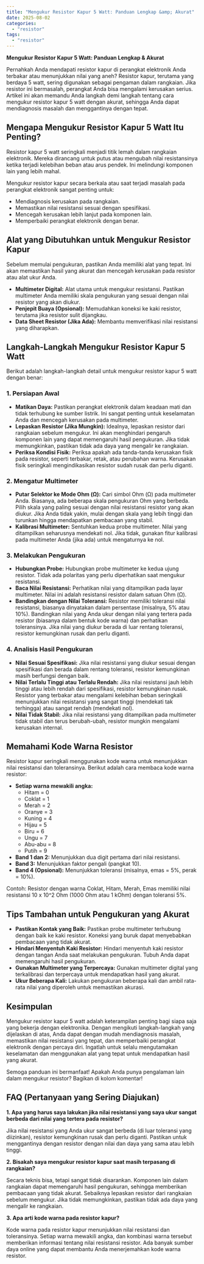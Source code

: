 ```yaml
---
title: "Mengukur Resistor Kapur 5 Watt: Panduan Lengkap &amp; Akurat"
date: 2025-08-02
categories: 
  - "resistor"
tags: 
  - "resistor"
---
```


**Mengukur Resistor Kapur 5 Watt: Panduan Lengkap & Akurat**

Pernahkah Anda mendapati resistor kapur di perangkat elektronik Anda terbakar atau menunjukkan nilai yang aneh? Resistor kapur, terutama yang berdaya 5 watt, sering digunakan sebagai pengaman dalam rangkaian. Jika resistor ini bermasalah, perangkat Anda bisa mengalami kerusakan serius. Artikel ini akan memandu Anda langkah demi langkah tentang cara mengukur resistor kapur 5 watt dengan akurat, sehingga Anda dapat mendiagnosis masalah dan menggantinya dengan tepat.

## Mengapa Mengukur Resistor Kapur 5 Watt Itu Penting?

Resistor kapur 5 watt seringkali menjadi titik lemah dalam rangkaian elektronik. Mereka dirancang untuk putus atau mengubah nilai resistansinya ketika terjadi kelebihan beban atau arus pendek. Ini melindungi komponen lain yang lebih mahal.

Mengukur resistor kapur secara berkala atau saat terjadi masalah pada perangkat elektronik sangat penting untuk:

- Mendiagnosis kerusakan pada rangkaian.
- Memastikan nilai resistansi sesuai dengan spesifikasi.
- Mencegah kerusakan lebih lanjut pada komponen lain.
- Memperbaiki perangkat elektronik dengan benar.

## Alat yang Dibutuhkan untuk Mengukur Resistor Kapur

Sebelum memulai pengukuran, pastikan Anda memiliki alat yang tepat. Ini akan memastikan hasil yang akurat dan mencegah kerusakan pada resistor atau alat ukur Anda.

- **Multimeter Digital:** Alat utama untuk mengukur resistansi. Pastikan multimeter Anda memiliki skala pengukuran yang sesuai dengan nilai resistor yang akan diukur.
- **Penjepit Buaya (Opsional):** Memudahkan koneksi ke kaki resistor, terutama jika resistor sulit dijangkau.
- **Data Sheet Resistor (Jika Ada):** Membantu memverifikasi nilai resistansi yang diharapkan.

## Langkah-Langkah Mengukur Resistor Kapur 5 Watt

Berikut adalah langkah-langkah detail untuk mengukur resistor kapur 5 watt dengan benar:

### 1\. Persiapan Awal

- **Matikan Daya:** Pastikan perangkat elektronik dalam keadaan mati dan tidak terhubung ke sumber listrik. Ini sangat penting untuk keselamatan Anda dan mencegah kerusakan pada multimeter.
- **Lepaskan Resistor (Jika Mungkin):** Idealnya, lepaskan resistor dari rangkaian sebelum mengukur. Ini akan menghindari pengaruh komponen lain yang dapat memengaruhi hasil pengukuran. Jika tidak memungkinkan, pastikan tidak ada daya yang mengalir ke rangkaian.
- **Periksa Kondisi Fisik:** Periksa apakah ada tanda-tanda kerusakan fisik pada resistor, seperti terbakar, retak, atau perubahan warna. Kerusakan fisik seringkali mengindikasikan resistor sudah rusak dan perlu diganti.

### 2\. Mengatur Multimeter

- **Putar Selektor ke Mode Ohm (Ω):** Cari simbol Ohm (Ω) pada multimeter Anda. Biasanya, ada beberapa skala pengukuran Ohm yang berbeda. Pilih skala yang paling sesuai dengan nilai resistansi resistor yang akan diukur. Jika Anda tidak yakin, mulai dengan skala yang lebih tinggi dan turunkan hingga mendapatkan pembacaan yang stabil.
- **Kalibrasi Multimeter:** Sentuhkan kedua probe multimeter. Nilai yang ditampilkan seharusnya mendekati nol. Jika tidak, gunakan fitur kalibrasi pada multimeter Anda (jika ada) untuk mengaturnya ke nol.

### 3\. Melakukan Pengukuran

- **Hubungkan Probe:** Hubungkan probe multimeter ke kedua ujung resistor. Tidak ada polaritas yang perlu diperhatikan saat mengukur resistansi.
- **Baca Nilai Resistansi:** Perhatikan nilai yang ditampilkan pada layar multimeter. Nilai ini adalah resistansi resistor dalam satuan Ohm (Ω).
- **Bandingkan dengan Nilai Toleransi:** Resistor memiliki toleransi nilai resistansi, biasanya dinyatakan dalam persentase (misalnya, 5% atau 10%). Bandingkan nilai yang Anda ukur dengan nilai yang tertera pada resistor (biasanya dalam bentuk kode warna) dan perhatikan toleransinya. Jika nilai yang diukur berada di luar rentang toleransi, resistor kemungkinan rusak dan perlu diganti.

### 4\. Analisis Hasil Pengukuran

- **Nilai Sesuai Spesifikasi:** Jika nilai resistansi yang diukur sesuai dengan spesifikasi dan berada dalam rentang toleransi, resistor kemungkinan masih berfungsi dengan baik.
- **Nilai Terlalu Tinggi atau Terlalu Rendah:** Jika nilai resistansi jauh lebih tinggi atau lebih rendah dari spesifikasi, resistor kemungkinan rusak. Resistor yang terbakar atau mengalami kelebihan beban seringkali menunjukkan nilai resistansi yang sangat tinggi (mendekati tak terhingga) atau sangat rendah (mendekati nol).
- **Nilai Tidak Stabil:** Jika nilai resistansi yang ditampilkan pada multimeter tidak stabil dan terus berubah-ubah, resistor mungkin mengalami kerusakan internal.

## Memahami Kode Warna Resistor

Resistor kapur seringkali menggunakan kode warna untuk menunjukkan nilai resistansi dan toleransinya. Berikut adalah cara membaca kode warna resistor:

- **Setiap warna mewakili angka:**
    - Hitam = 0
    - Coklat = 1
    - Merah = 2
    - Oranye = 3
    - Kuning = 4
    - Hijau = 5
    - Biru = 6
    - Ungu = 7
    - Abu-abu = 8
    - Putih = 9
- **Band 1 dan 2:** Menunjukkan dua digit pertama dari nilai resistansi.
- **Band 3:** Menunjukkan faktor pengali (pangkat 10).
- **Band 4 (Opsional):** Menunjukkan toleransi (misalnya, emas = 5%, perak = 10%).

Contoh: Resistor dengan warna Coklat, Hitam, Merah, Emas memiliki nilai resistansi 10 x 10^2 Ohm (1000 Ohm atau 1 kOhm) dengan toleransi 5%.

## Tips Tambahan untuk Pengukuran yang Akurat

- **Pastikan Kontak yang Baik:** Pastikan probe multimeter terhubung dengan baik ke kaki resistor. Koneksi yang buruk dapat menyebabkan pembacaan yang tidak akurat.
- **Hindari Menyentuh Kaki Resistor:** Hindari menyentuh kaki resistor dengan tangan Anda saat melakukan pengukuran. Tubuh Anda dapat memengaruhi hasil pengukuran.
- **Gunakan Multimeter yang Terpercaya:** Gunakan multimeter digital yang terkalibrasi dan terpercaya untuk mendapatkan hasil yang akurat.
- **Ukur Beberapa Kali:** Lakukan pengukuran beberapa kali dan ambil rata-rata nilai yang diperoleh untuk memastikan akurasi.

## Kesimpulan

Mengukur resistor kapur 5 watt adalah keterampilan penting bagi siapa saja yang bekerja dengan elektronika. Dengan mengikuti langkah-langkah yang dijelaskan di atas, Anda dapat dengan mudah mendiagnosis masalah, memastikan nilai resistansi yang tepat, dan memperbaiki perangkat elektronik dengan percaya diri. Ingatlah untuk selalu mengutamakan keselamatan dan menggunakan alat yang tepat untuk mendapatkan hasil yang akurat.

Semoga panduan ini bermanfaat! Apakah Anda punya pengalaman lain dalam mengukur resistor? Bagikan di kolom komentar!

## FAQ (Pertanyaan yang Sering Diajukan)

**1\. Apa yang harus saya lakukan jika nilai resistansi yang saya ukur sangat berbeda dari nilai yang tertera pada resistor?**

Jika nilai resistansi yang Anda ukur sangat berbeda (di luar toleransi yang diizinkan), resistor kemungkinan rusak dan perlu diganti. Pastikan untuk menggantinya dengan resistor dengan nilai dan daya yang sama atau lebih tinggi.

**2\. Bisakah saya mengukur resistor kapur saat masih terpasang di rangkaian?**

Secara teknis bisa, tetapi sangat tidak disarankan. Komponen lain dalam rangkaian dapat memengaruhi hasil pengukuran, sehingga memberikan pembacaan yang tidak akurat. Sebaiknya lepaskan resistor dari rangkaian sebelum mengukur. Jika tidak memungkinkan, pastikan tidak ada daya yang mengalir ke rangkaian.

**3\. Apa arti kode warna pada resistor kapur?**

Kode warna pada resistor kapur menunjukkan nilai resistansi dan toleransinya. Setiap warna mewakili angka, dan kombinasi warna tersebut memberikan informasi tentang nilai resistansi resistor. Ada banyak sumber daya online yang dapat membantu Anda menerjemahkan kode warna resistor.
